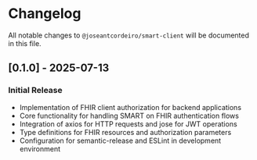 # Changelog

All notable changes to `@joseantcordeiro/smart-client` will be documented in this file.

## [0.1.0] - 2025-07-13

### Initial Release

- Implementation of FHIR client authorization for backend applications
- Core functionality for handling SMART on FHIR authentication flows
- Integration of axios for HTTP requests and jose for JWT operations
- Type definitions for FHIR resources and authorization parameters
- Configuration for semantic-release and ESLint in development environment
